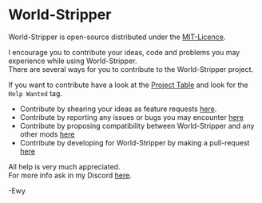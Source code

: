 # World-Stripper #

World-Stripper is open-source distributed under the [MIT-Licence](https://github.com/EwyBoy/World-Stripper/blob/master/LICENSE.md).

I encourage you to contribute your ideas, code and problems you may experience while using World-Stripper.  
There are several ways for you to contribute to the World-Stripper project.  
  
If you want to contribute have a look at the [Project Table](https://github.com/EwyBoy/World-Stripper/projects/1?fullscreen=true) and look for the `Help Wanted` tag.

* Contribute by shearing your ideas as feature requests [here](https://github.com/EwyBoy/World-Stripper/issues/new?assignees=EwyBoy&labels=Compatibility+Request&template=compatibility-request.md&title=%5BCompatibility%5D+MOD-NAME).
* Contribute by reporting any issues or bugs you may encounter [here](https://github.com/EwyBoy/World-Stripper/issues/new?assignees=EwyBoy&labels=bug&template=bug_report.md&title=%5BBug%5D+Relevant+title+here)
* Contribute by proposing compatibility between World-Stripper and any other mods [here](https://github.com/EwyBoy/World-Stripper/issues/new?assignees=EwyBoy&labels=Compatibility+Request&template=compatibility-request.md&title=%5BCompatibility%5D+MOD-NAME)
* Contribute by developing for World-Stripper by making a pull-request [here](https://github.com/EwyBoy/World-Stripper/pulls)

All help is very much appreciated.  
For more info ask in my Discord [here](https://discord.gg/WcwTJAEFam).
  
-Ewy
